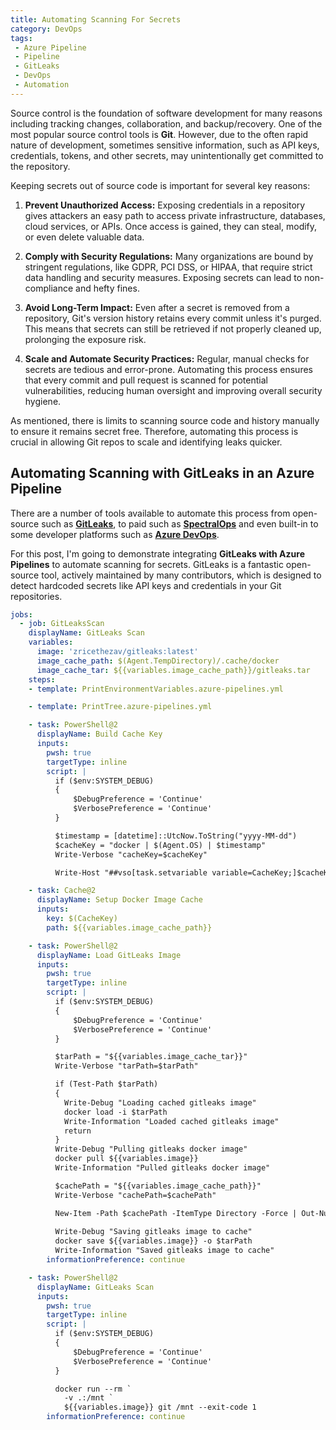 ```yaml
---
title: Automating Scanning For Secrets
category: DevOps
tags:
 - Azure Pipeline
 - Pipeline
 - GitLeaks
 - DevOps
 - Automation
---
```


Source control is the foundation of software development for many reasons including tracking changes, collaboration, and backup/recovery. One of the most popular source control tools is **Git**. However, due to the often rapid nature of development, sometimes sensitive information, such as API keys, credentials, tokens, and other secrets, may unintentionally get committed to the repository.

Keeping secrets out of source code is important for several key reasons:

1. **Prevent Unauthorized Access:**
   Exposing credentials in a repository gives attackers an easy path to access private infrastructure, databases, cloud services, or APIs. Once access is gained, they can steal, modify, or even delete valuable data.

2. **Comply with Security Regulations:**
   Many organizations are bound by stringent regulations, like GDPR, PCI DSS, or HIPAA, that require strict data handling and security measures. Exposing secrets can lead to non-compliance and hefty fines.

3. **Avoid Long-Term Impact:**
   Even after a secret is removed from a repository, Git's version history retains every commit unless it's purged. This means that secrets can still be retrieved if not properly cleaned up, prolonging the exposure risk.

4. **Scale and Automate Security Practices:**
   Regular, manual checks for secrets are tedious and error-prone. Automating this process ensures that every commit and pull request is scanned for potential vulnerabilities, reducing human oversight and improving overall security hygiene.

As mentioned, there is limits to scanning source code and history manually to ensure it remains secret free. Therefore, automating this process is crucial in allowing Git repos to scale and identifying leaks quicker.

## Automating Scanning with GitLeaks in an Azure Pipeline

There are a number of tools available to automate this process from open-source such as **[GitLeaks](https://github.com/gitleaks/gitleaks)**, to paid such as **[SpectralOps](https://spectralops.io/features/)** and even built-in to some developer platforms such as **[Azure DevOps](https://learn.microsoft.com/en-us/azure/devops/repos/security/configure-github-advanced-security-features?view=azure-devops&tabs=yaml)**.

For this post, I'm going to demonstrate integrating **GitLeaks with Azure Pipelines** to automate scanning for secrets. GitLeaks is a fantastic open-source tool, actively maintained by many contributors, which is designed to detect hardcoded secrets like API keys and credentials in your Git repositories.

``` yml
jobs:
  - job: GitLeaksScan
    displayName: GitLeaks Scan
    variables:
      image: 'zricethezav/gitleaks:latest'
      image_cache_path: $(Agent.TempDirectory)/.cache/docker
      image_cache_tar: ${{variables.image_cache_path}}/gitleaks.tar
    steps:
    - template: PrintEnvironmentVariables.azure-pipelines.yml

    - template: PrintTree.azure-pipelines.yml

    - task: PowerShell@2
      displayName: Build Cache Key
      inputs:
        pwsh: true
        targetType: inline
        script: |
          if ($env:SYSTEM_DEBUG)
          {
              $DebugPreference = 'Continue'
              $VerbosePreference = 'Continue'
          }

          $timestamp = [datetime]::UtcNow.ToString("yyyy-MM-dd")
          $cacheKey = "docker | $(Agent.OS) | $timestamp"
          Write-Verbose "cacheKey=$cacheKey"

          Write-Host "##vso[task.setvariable variable=CacheKey;]$cacheKey"

    - task: Cache@2
      displayName: Setup Docker Image Cache
      inputs:
        key: $(CacheKey)
        path: ${{variables.image_cache_path}}

    - task: PowerShell@2
      displayName: Load GitLeaks Image
      inputs:
        pwsh: true
        targetType: inline
        script: |
          if ($env:SYSTEM_DEBUG)
          {
              $DebugPreference = 'Continue'
              $VerbosePreference = 'Continue'
          }

          $tarPath = "${{variables.image_cache_tar}}"
          Write-Verbose "tarPath=$tarPath"

          if (Test-Path $tarPath) 
          {
            Write-Debug "Loading cached gitleaks image"
            docker load -i $tarPath
            Write-Information "Loaded cached gitleaks image"
            return
          }
          Write-Debug "Pulling gitleaks docker image"
          docker pull ${{variables.image}}
          Write-Information "Pulled gitleaks docker image"

          $cachePath = "${{variables.image_cache_path}}"
          Write-Verbose "cachePath=$cachePath"

          New-Item -Path $cachePath -ItemType Directory -Force | Out-Null
          
          Write-Debug "Saving gitleaks image to cache"
          docker save ${{variables.image}} -o $tarPath
          Write-Information "Saved gitleaks image to cache"
        informationPreference: continue

    - task: PowerShell@2
      displayName: GitLeaks Scan
      inputs:
        pwsh: true
        targetType: inline
        script: |
          if ($env:SYSTEM_DEBUG)
          {
              $DebugPreference = 'Continue'
              $VerbosePreference = 'Continue'
          }

          docker run --rm `
            -v .:/mnt `
            ${{variables.image}} git /mnt --exit-code 1
        informationPreference: continue

```